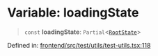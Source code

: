 # Variable: loadingState

> `const` **loadingState**: `Partial`\<[`RootState`](../../../../store/type-aliases/RootState.md)\>

Defined in: [frontend/src/test/utils/test-utils.tsx:118](https://github.com/lsendel/sass/blob/ca8b2b87627589617e0de57047e1f50d53e78078/frontend/src/test/utils/test-utils.tsx#L118)
